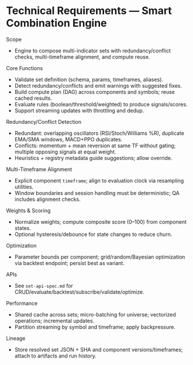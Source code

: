 # Technical Requirements — Smart Combination Engine

Scope
- Engine to compose multi-indicator sets with redundancy/conflict checks, multi-timeframe alignment, and compute reuse.

Core Functions
- Validate set definition (schema, params, timeframes, aliases).
- Detect redundancy/conflicts and emit warnings with suggested fixes.
- Build compute plan (DAG) across components and symbols; reuse cached results.
- Evaluate rules (boolean/threshold/weighted) to produce signals/scores.
- Support streaming updates with throttling and dedup.

Redundancy/Conflict Detection
- Redundant: overlapping oscillators (RSI/Stoch/Williams %R), duplicate EMA/SMA windows, MACD+PPO duplicates.
- Conflicts: momentum + mean reversion at same TF without gating; multiple opposing signals at equal weight.
- Heuristics + registry metadata guide suggestions; allow override.

Multi-Timeframe Alignment
- Explicit component `timeframe`; align to evaluation clock via resampling utilities.
- Window boundaries and session handling must be deterministic; QA includes alignment checks.

Weights & Scoring
- Normalize weights; compute composite score (0–100) from component states.
- Optional hysteresis/debounce for state changes to reduce churn.

Optimization
- Parameter bounds per component; grid/random/Bayesian optimization via backtest endpoint; persist best as variant.

APIs
- See `set-api-spec.md` for CRUD/evaluate/backtest/subscribe/validate/optimize.

Performance
- Shared cache across sets; micro-batching for universe; vectorized operations; incremental updates.
- Partition streaming by symbol and timeframe; apply backpressure.

Lineage
- Store resolved set JSON + SHA and component versions/timeframes; attach to artifacts and run history.

